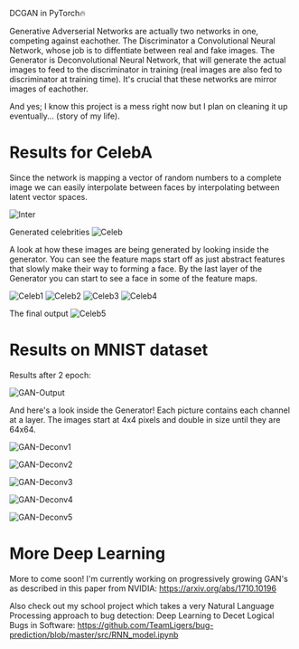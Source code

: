 DCGAN in PyTorch🔥

Generative Adverserial Networks are actually two networks in one, competing against eachother. The Discriminator a Convolutional Neural Network, whose job is to diffentiate between real and fake images. The Generator is Deconvolutional Neural Network, that will generate the actual images to feed to the discriminator in training (real images are also fed to discriminator at training time). It's crucial that these networks are mirror images of eachother.

And yes; I know this project is a mess right now but I plan on cleaning it up eventually... (story of my life).

# Results for CelebA
Since the network is mapping a vector of random numbers to a complete image we can easily interpolate between faces by interpolating between latent vector spaces.

![Inter](/imgs/inter.gif)

Generated celebrities
![Celeb](/imgs/Celeb.png)

A look at how these images are being generated by looking inside the generator. You can see the feature maps start off as just abstract features that slowly make their way to forming a face. By the last layer of the Generator you can start to see a face in some of the feature maps.

![Celeb1](/imgs/Celeb1.png)
![Celeb2](/imgs/Celeb2.png)
![Celeb3](/imgs/Celeb3.png)
![Celeb4](/imgs/Celeb4.png)

The final output
![Celeb5](/imgs/Celeb5.png)

# Results on MNIST dataset
Results after 2 epoch:

![GAN-Output](/imgs/GAN-Output.png)

And here's a look inside the Generator! Each picture contains each channel at a layer. The images start at 4x4 pixels and double in size until they are 64x64.

![GAN-Deconv1](/imgs/GAN-Deconv1.png)

![GAN-Deconv2](/imgs/GAN-Deconv2.png)

![GAN-Deconv3](/imgs/GAN-Deconv3.png)

![GAN-Deconv4](/imgs/GAN-Deconv4.png)

![GAN-Deconv5](/imgs/GAN-Deconv5.png)

# More Deep Learning

More to come soon! I'm currently working on progressively growing GAN's as described in this paper from NVIDIA: https://arxiv.org/abs/1710.10196

Also check out my school project which takes a very Natural Language Processing approach to bug detection: Deep Learning to Decet Logical Bugs in Software: https://github.com/TeamLigers/bug-prediction/blob/master/src/RNN_model.ipynb
